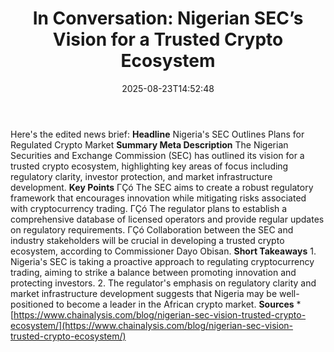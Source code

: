﻿---
title: "In Conversation: Nigerian SEC’s Vision for a Trusted Crypto Ecosystem"
date: "2025-08-23T14:52:48"
category: "Markets"
summary: ""
slug: "in conversation nigerian secs vision for a trusted crypto ec"
source_urls:
  - "https://www.chainalysis.com/blog/nigerian-sec-vision-trusted-crypto-ecosystem/"
seo:
  title: "In Conversation: Nigerian SEC’s Vision for a Trusted Crypto Ecosystem | Hash n Hedge"
  description: ""
  keywords: ["news", "markets", "brief"]
---
Here's the edited news brief:  **Headline** Nigeria's SEC Outlines Plans for Regulated Crypto Market  **Summary Meta Description** The Nigerian Securities and Exchange Commission (SEC) has outlined its vision for a trusted crypto ecosystem, highlighting key areas of focus including regulatory clarity, investor protection, and market infrastructure development.  **Key Points**  ΓÇó The SEC aims to create a robust regulatory framework that encourages innovation while mitigating risks associated with cryptocurrency trading. ΓÇó The regulator plans to establish a comprehensive database of licensed operators and provide regular updates on regulatory requirements. ΓÇó Collaboration between the SEC and industry stakeholders will be crucial in developing a trusted crypto ecosystem, according to Commissioner Dayo Obisan.  **Short Takeaways**  1. Nigeria's SEC is taking a proactive approach to regulating cryptocurrency trading, aiming to strike a balance between promoting innovation and protecting investors. 2. The regulator's emphasis on regulatory clarity and market infrastructure development suggests that Nigeria may be well-positioned to become a leader in the African crypto market.  **Sources** * [https://www.chainalysis.com/blog/nigerian-sec-vision-trusted-crypto-ecosystem/](https://www.chainalysis.com/blog/nigerian-sec-vision-trusted-crypto-ecosystem/) 
